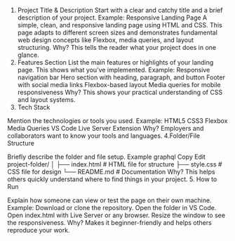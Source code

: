 1. Project Title & Description
Start with a clear and catchy title and a brief description of your project.
Example:
Responsive Landing Page
A simple, clean, and responsive landing page using HTML and CSS. This page adapts to different screen sizes and demonstrates fundamental web design concepts like Flexbox, media queries, and layout structuring.
Why?
This tells the reader what your project does in one glance.
 2. Features Section
List the main features or highlights of your landing page. This shows what you’ve implemented.
Example:
Responsive navigation bar
Hero section with heading, paragraph, and button
Footer with social media links
Flexbox-based layout
Media queries for mobile responsiveness
 Why?
This shows your practical understanding of CSS and layout systems.
 3. Tech Stack
    
Mention the technologies or tools you used.
Example:
HTML5
CSS3
Flexbox
Media Queries
VS Code
Live Server Extension
Why?
Employers and collaborators want to know your tools and languages.
 4.Folder/File Structure

Briefly describe the folder and file setup.
Example
graphql
Copy
Edit
project-folder/
│
├── index.html       # HTML file for structure
├── style.css        # CSS file for design
└── README.md        # Documentation
Why?
This helps others quickly understand where to find things in your project.
5. How to Run
   
Explain how someone can view or test the page on their own machine.
Example:
Download or clone the repository.
Open the folder in VS Code.
Open index.html with Live Server or any browser.
Resize the window to see the responsiveness.
 Why?
Makes it beginner-friendly and helps others reproduce your work.




